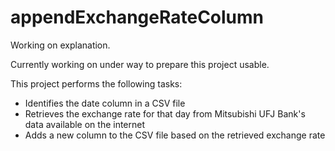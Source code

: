 # appendExchangeRateColumn

Working on explanation.

Currently working on under way to prepare this project usable.

This project performs the following tasks:
- Identifies the date column in a CSV file
- Retrieves the exchange rate for that day from Mitsubishi UFJ Bank's data available on the internet
- Adds a new column to the CSV file based on the retrieved exchange rate
